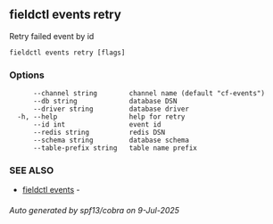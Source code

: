 ## fieldctl events retry

Retry failed event by id

```
fieldctl events retry [flags]
```

### Options

```
      --channel string        channel name (default "cf-events")
      --db string             database DSN
      --driver string         database driver
  -h, --help                  help for retry
      --id int                event id
      --redis string          redis DSN
      --schema string         database schema
      --table-prefix string   table name prefix
```

### SEE ALSO

* [fieldctl events](fieldctl_events.md)	 - 

###### Auto generated by spf13/cobra on 9-Jul-2025
